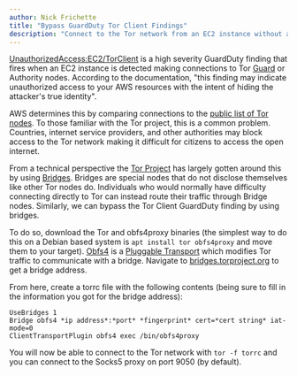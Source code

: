 ```yaml
---
author: Nick Frichette
title: "Bypass GuardDuty Tor Client Findings"
description: "Connect to the Tor network from an EC2 instance without alerting GuardDuty."
---
```


[UnauthorizedAccess:EC2/TorClient](https://docs.aws.amazon.com/guardduty/latest/ug/guardduty_finding-types-ec2.html#unauthorizedaccess-ec2-torclient) is a high severity GuardDuty finding that fires when an EC2 instance is detected making connections to Tor [Guard](https://community.torproject.org/relay/types-of-relays/#Guard%20and%20middle%20relay) or Authority nodes. According to the documentation, "this finding may indicate unauthorized access to your AWS resources with the intent of hiding the attacker's true identity".

AWS determines this by comparing connections to the [public list of Tor nodes](https://metrics.torproject.org/exonerator.html). To those familiar with the Tor project, this is a common problem. Countries, internet service providers, and other authorities may block access to the Tor network making it difficult for citizens to access the open internet.

From a technical perspective the [Tor Project](https://www.torproject.org/) has largely gotten around this by using [Bridges](https://community.torproject.org/relay/types-of-relays/#Bridge). Bridges are special nodes that do not disclose themselves like other Tor nodes do. Individuals who would normally have difficulty connecting directly to Tor can instead route their traffic through Bridge nodes. Similarly, we can bypass the Tor Client GuardDuty finding by using bridges.

To do so, download the Tor and obfs4proxy binaries (the simplest way to do this on a Debian based system is `apt install tor obfs4proxy` and move them to your target). [Obfs4](https://gitlab.com/yawning/obfs4) is a [Pluggable Transport](https://2019.www.torproject.org/docs/pluggable-transports.html.en) which modifies Tor traffic to communicate with a bridge. Navigate to [bridges.torproject.org](https://bridges.torproject.org/options) to get a bridge address. 

From here, create a torrc file with the following contents (being sure to fill in the information you got for the bridge address):

```
UseBridges 1
Bridge obfs4 *ip address*:*port* *fingerprint* cert=*cert string* iat-mode=0
ClientTransportPlugin obfs4 exec /bin/obfs4proxy
```

You will now be able to connect to the Tor network with `tor -f torrc` and you can connect to the Socks5 proxy on port 9050 (by default).